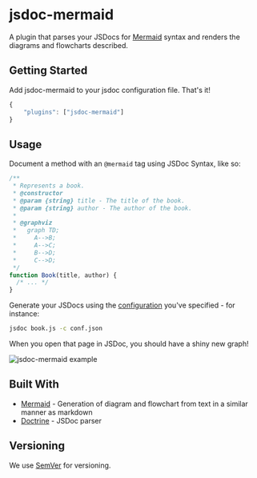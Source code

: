 # jsdoc-mermaid

A plugin that parses your JSDocs for [Mermaid](https://mermaidjs.github.io/) syntax and renders the diagrams and flowcharts described.

## Getting Started

Add jsdoc-mermaid to your jsdoc configuration file. That's it!

```javascript
{
    "plugins": ["jsdoc-mermaid"]
}
```

## Usage

Document a method with an `@mermaid` tag using JSDoc Syntax, like so:

```javascript
/**
 * Represents a book.
 * @constructor
 * @param {string} title - The title of the book.
 * @param {string} author - The author of the book.
 *
 * @graphviz
 *   graph TD;
 *     A-->B;
 *     A-->C;
 *     B-->D;
 *     C-->D;
 */
function Book(title, author) {
  /* ... */
}
```

Generate your JSDocs using the [configuration](http://usejsdoc.org/about-configuring-jsdoc.html) you've specified - for instance:
```bash
jsdoc book.js -c conf.json 
```

When you open that page in JSDoc, you should have a shiny new graph!

![jsdoc-mermaid example](https://user-images.githubusercontent.com/2096353/31104126-b9159786-a7a0-11e7-95ed-689a7f158803.png)


## Built With

* [Mermaid](https://github.com/knsv/mermaid) - Generation of diagram and flowchart from text in a similar manner as markdown
* [Doctrine](https://github.com/eslint/doctrine) - JSDoc parser

## Versioning

We use [SemVer](http://semver.org/) for versioning. 